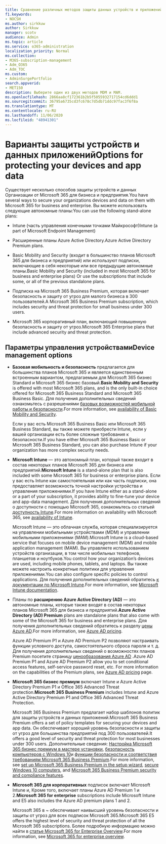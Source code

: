 ```yaml
---
title: Сравнение различных методов защиты данных устройств и приложений
f1.keywords:
- NOCSH
ms.author: sirkkuw
author: Sirkkuw
manager: scotv
audience: Admin
ms.topic: article
ms.service: o365-administration
localization_priority: Normal
ms.collection:
- M365-subscription-management
- Adm_O365
- Adm_TOC
ms.custom:
- AdminSurgePortfolio
search.appverid:
- MET150
description: Выберите один из двух методов MDM и MAM.
ms.openlocfilehash: 2866aa8cf172361b2b5f5055932717154cd6ddd1
ms.sourcegitcommit: 36795a6735cd3fc678c7d5db71ddc97fac3f6f8a
ms.translationtype: MT
ms.contentlocale: ru-RU
ms.lasthandoff: 11/06/2020
ms.locfileid: "48941301"
---
```

# <a name="options-for-protecting-your-devices-and-app-data"></a><span data-ttu-id="60126-103">Варианты защиты устройств и данных приложений</span><span class="sxs-lookup"><span data-stu-id="60126-103">Options for protecting your devices and app data</span></span>

<span data-ttu-id="60126-104">Существует несколько способов защиты устройств и данных Организации от Microsoft 365 для бизнеса и предприятия.</span><span class="sxs-lookup"><span data-stu-id="60126-104">You have several ways to secure your organizations devices and data on them with Microsoft 365 for business and enterprise.</span></span> <span data-ttu-id="60126-105">Вы можете использовать следующие автономные планы:</span><span class="sxs-lookup"><span data-stu-id="60126-105">You can use the following stand-alone plans:</span></span>

- <span data-ttu-id="60126-106">Intune (часть управления конечными точками Майкрософт)</span><span class="sxs-lookup"><span data-stu-id="60126-106">Intune (a part of Microsoft Endpoint Management)</span></span>
- <span data-ttu-id="60126-107">Расширенные планы Azure Active Directory.</span><span class="sxs-lookup"><span data-stu-id="60126-107">Azure Active Directory Premium plans.</span></span>
- <span data-ttu-id="60126-108">Basic Mobility and Security (входит в большинство планов Microsoft 365 для бизнеса и предприятий) или используют подписки, включающие в себя некоторые или все предыдущие автономные планы.</span><span class="sxs-lookup"><span data-stu-id="60126-108">Basic Mobility and Security (included in most Microsoft 365 for business and enterprise plans) Or use the subscriptions that include some, or all of the previous standalone plans.</span></span>

- <span data-ttu-id="60126-109">Подписка на Microsoft 365 Business Premium, которая включает безопасность и защиту от угроз для малого бизнеса в 300 пользователей.</span><span class="sxs-lookup"><span data-stu-id="60126-109">A Microsoft 365 Business Premium subscription, which includes security and threat protection for small business under 300 users.</span></span>
- <span data-ttu-id="60126-110">Microsoft 365 корпоративный план, включающий повышенную безопасность и защиту от угроз.</span><span class="sxs-lookup"><span data-stu-id="60126-110">Microsoft 365 Enterprise plans that include advanced security and threat protection.</span></span>

## <a name="device-management-options"></a><span data-ttu-id="60126-111">Параметры управления устройствами</span><span class="sxs-lookup"><span data-stu-id="60126-111">Device management options</span></span>

- <span data-ttu-id="60126-112">**Базовая мобильность и безопасность** предлагается для большинства планов Microsoft 365 и является единственным встроенным вариантом, предлагаемым для Microsoft 365 бизнес Standard и Microsoft 365 бизнес базовый.</span><span class="sxs-lookup"><span data-stu-id="60126-112">**Basic Mobility and Security** is offered with most Microsoft 365 plans, and is the only built-in choice offered for Microsoft 365 Business Standard and Microsoft 365 Business Basic.</span></span> <span data-ttu-id="60126-113">Для получения дополнительных сведений ознакомьтесь с разрешениями [базовых возможностей мобильной работы и безопасности](../basic-mobility-security/choose-between-basic-mobility-and-security-and-intune.md#availability-of-basic-mobility-and-security-and-intune).</span><span class="sxs-lookup"><span data-stu-id="60126-113">For more information, see [availability of Basic Mobility and Security](../basic-mobility-security/choose-between-basic-mobility-and-security-and-intune.md#availability-of-basic-mobility-and-security-and-intune).</span></span> 

    <span data-ttu-id="60126-114">Если у вас есть Microsoft 365 Business Basic или Microsoft 365 Business Standard, вы также можете приобрести Intune, если у вашей организации есть более сложные требования к безопасности.</span><span class="sxs-lookup"><span data-stu-id="60126-114">If you have either Microsoft 365 Business Basic or Microsoft 365 Business Standard, you can also purchase Intune if your organization has more complex security needs.</span></span>
 
- <span data-ttu-id="60126-115">**Microsoft Intune** — это автономный план, который также входит в состав некоторых планов Microsoft 365 для бизнеса или предприятий.</span><span class="sxs-lookup"><span data-stu-id="60126-115">**Microsoft Intune** is a stand-alone plan that is also included with some Microsoft 365 for business or enterprise plans.</span></span> <span data-ttu-id="60126-116">Если у вас есть Intune как самостоятельная или как часть подписки, она предоставляет возможность точной настройки устройства и управления приложениями.</span><span class="sxs-lookup"><span data-stu-id="60126-116">If you have Intune either as a stand-alone or a part of your subscription, it provides ability to fine-tune your device and app-data management.</span></span> <span data-ttu-id="60126-117">Для получения дополнительных сведений о доступности с помощью Microsoft 365, ознакомьтесь со статьей [доступность Intune](../basic-mobility-security/choose-between-basic-mobility-and-security-and-intune.md#availability-of-basic-mobility-and-security-and-intune).</span><span class="sxs-lookup"><span data-stu-id="60126-117">For more information on availability with Microsoft 365, see [availability of Intune](../basic-mobility-security/choose-between-basic-mobility-and-security-and-intune.md#availability-of-basic-mobility-and-security-and-intune).</span></span>

    <span data-ttu-id="60126-118">Microsoft Intune — это облачная служба, которая специализируется на управлении мобильными устройствами (MDM) и управлении мобильными приложениями (MAM).</span><span class="sxs-lookup"><span data-stu-id="60126-118">Microsoft Intune is a cloud-based service that focuses on mobile device management (MDM) and mobile application management (MAM).</span></span> <span data-ttu-id="60126-119">Вы управляете использованием устройств организации, в том числе мобильных телефонов, планшетов и ноутбуков.</span><span class="sxs-lookup"><span data-stu-id="60126-119">You control how your organization’s devices are used, including mobile phones, tablets, and laptops.</span></span> <span data-ttu-id="60126-120">Вы также можете настроить конкретные политики для управления приложениями.</span><span class="sxs-lookup"><span data-stu-id="60126-120">You can also configure specific policies to control applications.</span></span> <span data-ttu-id="60126-121">Для получения дополнительных сведений обратитесь [к документации по Microsoft Intune](https://docs.microsoft.com/mem/intune/).</span><span class="sxs-lookup"><span data-stu-id="60126-121">For more information, see [Microsoft Intune documentation](https://docs.microsoft.com/mem/intune/).</span></span>

- <span data-ttu-id="60126-122">Планы по **расширению Azure Active Directory (AD)** — это автономные планы, которые также входят в состав некоторых планов Microsoft 365 для бизнеса и предприятий.</span><span class="sxs-lookup"><span data-stu-id="60126-122">**Azure Active Directory (AD) Premium** plans are standalone plans that also come with some of the Microsoft 365 for business and enterprise plans.</span></span> <span data-ttu-id="60126-123">Для получения дополнительных сведений обратитесь к разделу [цены Azure AD](https://azure.microsoft.com/pricing/details/active-directory/).</span><span class="sxs-lookup"><span data-stu-id="60126-123">For more information, see [Azure AD pricing](https://azure.microsoft.com/pricing/details/active-directory/).</span></span>

     <span data-ttu-id="60126-124">Azure AD Premium P1 и Azure AD Premium P2 позволяют настраивать функции условного доступа, самостоятельного сброса пароля и т. д. Для получения дополнительных сведений о возможностях планов Premium посетите страницу [ценообразования Azure AD](https://azure.microsoft.com/pricing/details/active-directory/) .</span><span class="sxs-lookup"><span data-stu-id="60126-124">Azure AD Premium P1 and Azure AD Premium P2 allow you to set conditional access features, self-service password reset, etc. For more information on the capabilities of the Premium plans, see [Azure AD pricing](https://azure.microsoft.com/pricing/details/active-directory/) page.</span></span>
- <span data-ttu-id="60126-125">**Microsoft 365 бизнес премиум** включает Intune и Azure Active Directory Premium P1 и Office 365 Advanced Threat protection.</span><span class="sxs-lookup"><span data-stu-id="60126-125">**Microsoft 365 Business Premium** includes Intune and Azure Active Directory Premium P1 and Office 365 Advanced Threat Protection.</span></span> 
 
    <span data-ttu-id="60126-126">Microsoft 365 Business Premium предлагает набор шаблонов политик для защиты устройств и данных приложений.</span><span class="sxs-lookup"><span data-stu-id="60126-126">Microsoft 365 Business Premium offers a set of policy templates for securing your devices and app data.</span></span> <span data-ttu-id="60126-127">Он обеспечивает хороший уровень безопасности и защиты от угроз для большинства предприятий под 300 пользователей.</span><span class="sxs-lookup"><span data-stu-id="60126-127">It offers a good level of security and threat protection for most businesses under 300 users.</span></span> <span data-ttu-id="60126-128">Дополнительные сведения: [Настройка Microsoft 365 бизнес премиум в мастере установки](../../business/set-up.md), [безопасность компьютеров с Windows 10](../../business/secure-win-10-pcs.md)и [функции безопасности и соответствия требованиям Microsoft 365 Business Premium](../../business/security-features.md).</span><span class="sxs-lookup"><span data-stu-id="60126-128">For more information, see [set up Microsoft 365 Business Premium in the setup wizard](../../business/set-up.md), [secure Windows 10 computers](../../business/secure-win-10-pcs.md),  and [Microsoft 365 Business Premium security and compliance features](../../business/security-features.md).</span></span>

- <span data-ttu-id="60126-129">**Microsoft 365 для корпоративных** подписок включает Microsoft Intune и, Кроме того, включает планы Azure AD Premium 1 и 2.</span><span class="sxs-lookup"><span data-stu-id="60126-129">**Microsoft 365 for enterprise** subscriptions include Microsoft Intune and E5 also includes the Azure AD premium plans 1 and 2.</span></span>

    <span data-ttu-id="60126-130">Microsoft 365 в ~ обеспечивает наивысший уровень безопасности и защиты от угроз для всех подписок Microsoft 365.</span><span class="sxs-lookup"><span data-stu-id="60126-130">Microsoft 365 E5 offers the highest level of security and threat protection of all the Microsoft 365 subscriptions.</span></span> <span data-ttu-id="60126-131">Более подробную информацию можно найти в [статье Microsoft 365 for Enterprise Overview](../../enterprise/microsoft-365-overview.md).</span><span class="sxs-lookup"><span data-stu-id="60126-131">For more information, see [Microsoft 365 for enterprise overview](../../enterprise/microsoft-365-overview.md).</span></span>
